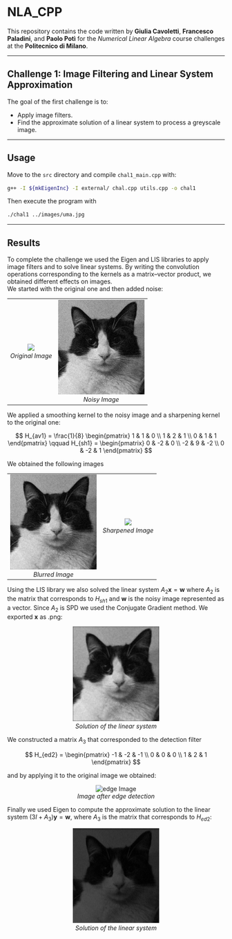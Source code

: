 # NLA_CPP

This repository contains the code written by **Giulia Cavoletti**, **Francesco Paladini**, and **Paolo Potì** for the *Numerical Linear Algebra* course challenges at the **Politecnico di Milano**.

---

## Challenge 1: Image Filtering and Linear System Approximation

The goal of the first challenge is to:
- Apply image filters.
- Find the approximate solution of a linear system to process a greyscale image.

---

## Usage

Move to the `src` directory and compile `chal1_main.cpp` with:

```bash
g++ -I ${mkEigenInc} -I external/ chal.cpp utils.cpp -o chal1
```

Then execute the program with

```bash
./chal1 ../images/uma.jpg
```

---

## Results
To complete the challenge we used the Eigen and LIS libraries to apply image filters and to solve linear systems.
By writing the convolution operations corresponding to the kernels as a matrix–vector product, we obtained different effects on images.  
We started with the original one and then added noise:


<table align="center" border="0">
  <tr>
    <td align="center">
      <img src="Challenge1/images/uma.jpg" width="200px"/><br>
      <em>Original Image</em>
    </td>
    <td align="center">
      <img src="Challenge1/images/noisyImg.png" width="200px"/><br>
      <em>Noisy Image</em>
    </td>
  </tr>
</table>


We applied a smoothing kernel to the noisy image and a sharpening kernel to the original one:

$$
H_{av1} = \frac{1}{8} \begin{pmatrix}
1 & 1 & 0 \\
1 & 2 & 1 \\
0 & 1 & 1
\end{pmatrix}
\qquad
H_{sh1} = \begin{pmatrix}
0 & -2 & 0 \\
-2 & 9 & -2 \\
0 & -2 & 1
\end{pmatrix}
$$

We obtained the following images

<table align="center" border="0">
  <tr>
    <td align="center">
      <img src="Challenge1/images/blurImg.png" width="200px"/><br>
      <em>Blurred Image</em>
    </td>
    <td align="center">
      <img src="Challenge1/images/sharpImg.png" width="200px"/><br>
      <em>Sharpened Image</em>
    </td>
  </tr>
</table>


Using the LIS library we also solved the linear system $A_2\mathbf{x}=\mathbf{w}$ where $A_2$ is the matrix that corresponds to $H_{sh1}$ and $\mathbf{w}$ is the noisy image represented as a vector. Since $A_2$ is SPD we used the Conjugate Gradient method. We exported $\mathbf{x}$ as .png:

<p align="center">
  <img src="Challenge1/images/x.png" alt="x Image" width="200px"/><br>
    <em>Solution of the linear system</em>
</p>

We constructed a matrix $A_3$ that corresponded to the detection filter

$$
H_{ed2} = \begin{pmatrix}
-1 & -2 & -1 \\
0 & 0 & 0 \\
1 & 2 & 1
\end{pmatrix}
$$

and by applying it to the original image we obtained:

<p align="center">
  <img src="Challenge1/images/edgeImg.png" alt="edge Image" width="200px"/><br>
    <em>Image after edge detection</em>
</p>

Finally we used Eigen to compute the approximate solution to the linear system $(3I + A_3)\mathbf{y} = \mathbf{w}$, where $A_3$ is the matrix that corresponds to $H_{ed2}$:

<p align="center">
  <img src="Challenge1/images/y.png" alt="y Image" width="200px"/><br>
    <em>Solution of the linear system</em>
</p>
